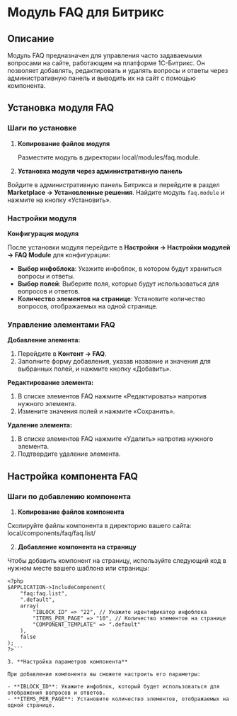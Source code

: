 # Модуль FAQ для Битрикс

## Описание

Модуль FAQ предназначен для управления часто задаваемыми вопросами на сайте, работающем на платформе 1С-Битрикс. Он позволяет добавлять, редактировать и удалять вопросы и ответы через административную панель и выводить их на сайт с помощью компонента.

## Установка модуля FAQ

### Шаги по установке

1. **Копирование файлов модуля**

   Разместите модуль в директории local/modules/faq.module.

2. **Установка модуля через административную панель**

Войдите в административную панель Битрикса и перейдите в раздел **Marketplace -> Установленные решения**. Найдите модуль `faq.module` и нажмите на кнопку «Установить».

### Настройки модуля

**Конфигурация модуля**

После установки модуля перейдите в **Настройки -> Настройки модулей -> FAQ Module** для конфигурации:

- **Выбор инфоблока**: Укажите инфоблок, в котором будут храниться вопросы и ответы.
- **Выбор полей**: Выберите поля, которые будут использоваться для вопросов и ответов.
- **Количество элементов на странице**: Установите количество вопросов, отображаемых на одной странице.

### Управление элементами FAQ

**Добавление элемента:**

1. Перейдите в **Контент -> FAQ**.
2. Заполните форму добавления, указав название и значения для выбранных полей, и нажмите кнопку «Добавить».

**Редактирование элемента:**

1. В списке элементов FAQ нажмите «Редактировать» напротив нужного элемента.
2. Измените значения полей и нажмите «Сохранить».

**Удаление элемента:**

1. В списке элементов FAQ нажмите «Удалить» напротив нужного элемента.
2. Подтвердите удаление элемента.

## Настройка компонента FAQ

### Шаги по добавлению компонента

1. **Копирование файлов компонента**

Скопируйте файлы компонента в директорию вашего сайта: local/components/faq/faq.list/


2. **Добавление компонента на страницу**

Чтобы добавить компонент на страницу, используйте следующий код в нужном месте вашего шаблона или страницы:

```
<?php
$APPLICATION->IncludeComponent(
    "faq:faq.list", 
    ".default", 
    array(
        "IBLOCK_ID" => "22", // Укажите идентификатор инфоблока
        "ITEMS_PER_PAGE" => "10", // Количество элементов на странице
        "COMPONENT_TEMPLATE" => ".default"
    ),
    false
);
?>```

3. **Настройка параметров компонента**

При добавлении компонента вы сможете настроить его параметры:

- **IBLOCK_ID**: Укажите инфоблок, который будет использоваться для отображения вопросов и ответов.
- **ITEMS_PER_PAGE**: Установите количество элементов, отображаемых на одной странице.

